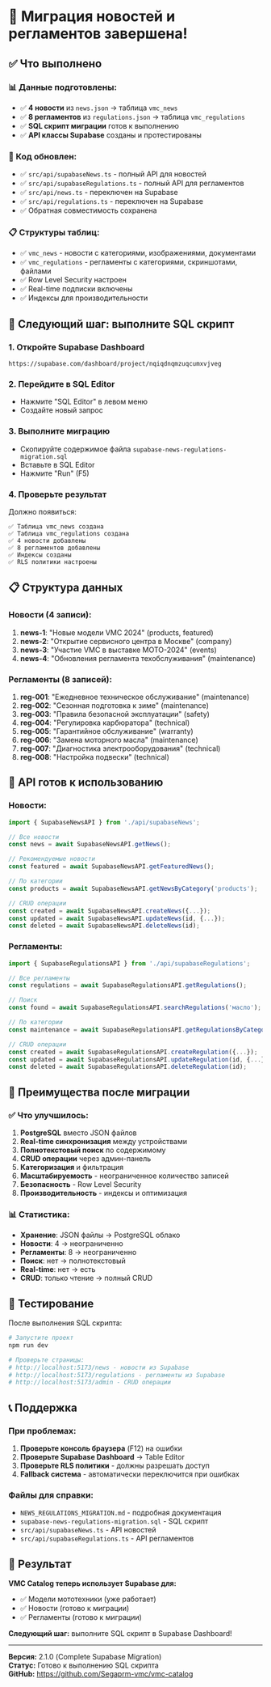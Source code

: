 # 🎉 Миграция новостей и регламентов завершена!

## ✅ Что выполнено

### 📊 Данные подготовлены:
- ✅ **4 новости** из `news.json` → таблица `vmc_news`
- ✅ **8 регламентов** из `regulations.json` → таблица `vmc_regulations`
- ✅ **SQL скрипт миграции** готов к выполнению
- ✅ **API классы Supabase** созданы и протестированы

### 🔧 Код обновлен:
- ✅ `src/api/supabaseNews.ts` - полный API для новостей
- ✅ `src/api/supabaseRegulations.ts` - полный API для регламентов  
- ✅ `src/api/news.ts` - переключен на Supabase
- ✅ `src/api/regulations.ts` - переключен на Supabase
- ✅ Обратная совместимость сохранена

### 📋 Структуры таблиц:
- ✅ `vmc_news` - новости с категориями, изображениями, документами
- ✅ `vmc_regulations` - регламенты с категориями, скриншотами, файлами
- ✅ Row Level Security настроен
- ✅ Real-time подписки включены
- ✅ Индексы для производительности

## 🚀 Следующий шаг: выполните SQL скрипт

### 1. Откройте Supabase Dashboard
```
https://supabase.com/dashboard/project/nqiqdnqmzuqcumxvjveg
```

### 2. Перейдите в SQL Editor
- Нажмите "SQL Editor" в левом меню
- Создайте новый запрос

### 3. Выполните миграцию
- Скопируйте содержимое файла `supabase-news-regulations-migration.sql`
- Вставьте в SQL Editor
- Нажмите "Run" (F5)

### 4. Проверьте результат
Должно появиться:
```
✅ Таблица vmc_news создана
✅ Таблица vmc_regulations создана  
✅ 4 новости добавлены
✅ 8 регламентов добавлены
✅ Индексы созданы
✅ RLS политики настроены
```

## 📋 Структура данных

### Новости (4 записи):
1. **news-1**: "Новые модели VMC 2024" (products, featured)
2. **news-2**: "Открытие сервисного центра в Москве" (company)
3. **news-3**: "Участие VMC в выставке MOTO-2024" (events)
4. **news-4**: "Обновления регламента техобслуживания" (maintenance)

### Регламенты (8 записей):
1. **reg-001**: "Ежедневное техническое обслуживание" (maintenance)
2. **reg-002**: "Сезонная подготовка к зиме" (maintenance)
3. **reg-003**: "Правила безопасной эксплуатации" (safety)
4. **reg-004**: "Регулировка карбюратора" (technical)
5. **reg-005**: "Гарантийное обслуживание" (warranty)
6. **reg-006**: "Замена моторного масла" (maintenance)
7. **reg-007**: "Диагностика электрооборудования" (technical)
8. **reg-008**: "Настройка подвески" (technical)

## 🔧 API готов к использованию

### Новости:
```typescript
import { SupabaseNewsAPI } from './api/supabaseNews';

// Все новости
const news = await SupabaseNewsAPI.getNews();

// Рекомендуемые новости
const featured = await SupabaseNewsAPI.getFeaturedNews();

// По категории
const products = await SupabaseNewsAPI.getNewsByCategory('products');

// CRUD операции
const created = await SupabaseNewsAPI.createNews({...});
const updated = await SupabaseNewsAPI.updateNews(id, {...});
const deleted = await SupabaseNewsAPI.deleteNews(id);
```

### Регламенты:
```typescript
import { SupabaseRegulationsAPI } from './api/supabaseRegulations';

// Все регламенты
const regulations = await SupabaseRegulationsAPI.getRegulations();

// Поиск
const found = await SupabaseRegulationsAPI.searchRegulations('масло');

// По категории
const maintenance = await SupabaseRegulationsAPI.getRegulationsByCategory('maintenance');

// CRUD операции
const created = await SupabaseRegulationsAPI.createRegulation({...});
const updated = await SupabaseRegulationsAPI.updateRegulation(id, {...});
const deleted = await SupabaseRegulationsAPI.deleteRegulation(id);
```

## 🎯 Преимущества после миграции

### ✅ Что улучшилось:
1. **PostgreSQL** вместо JSON файлов
2. **Real-time синхронизация** между устройствами
3. **Полнотекстовый поиск** по содержимому
4. **CRUD операции** через админ-панель
5. **Категоризация** и фильтрация
6. **Масштабируемость** - неограниченное количество записей
7. **Безопасность** - Row Level Security
8. **Производительность** - индексы и оптимизация

### 📊 Статистика:
- **Хранение**: JSON файлы → PostgreSQL облако
- **Новости**: 4 → неограниченно
- **Регламенты**: 8 → неограниченно  
- **Поиск**: нет → полнотекстовый
- **Real-time**: нет → есть
- **CRUD**: только чтение → полный CRUD

## 🔄 Тестирование

После выполнения SQL скрипта:

```bash
# Запустите проект
npm run dev

# Проверьте страницы:
# http://localhost:5173/news - новости из Supabase
# http://localhost:5173/regulations - регламенты из Supabase
# http://localhost:5173/admin - CRUD операции
```

## 📞 Поддержка

### При проблемах:
1. **Проверьте консоль браузера** (F12) на ошибки
2. **Проверьте Supabase Dashboard** → Table Editor
3. **Проверьте RLS политики** - должны разрешать доступ
4. **Fallback система** - автоматически переключится при ошибках

### Файлы для справки:
- `NEWS_REGULATIONS_MIGRATION.md` - подробная документация
- `supabase-news-regulations-migration.sql` - SQL скрипт
- `src/api/supabaseNews.ts` - API новостей
- `src/api/supabaseRegulations.ts` - API регламентов

## 🎉 Результат

**VMC Catalog теперь использует Supabase для:**
- ✅ Модели мототехники (уже работает)
- ✅ Новости (готово к миграции)
- ✅ Регламенты (готово к миграции)

**Следующий шаг:** выполните SQL скрипт в Supabase Dashboard!

---

**Версия:** 2.1.0 (Complete Supabase Migration)  
**Статус:** Готово к выполнению SQL скрипта  
**GitHub:** https://github.com/Segaprm-vmc/vmc-catalog 